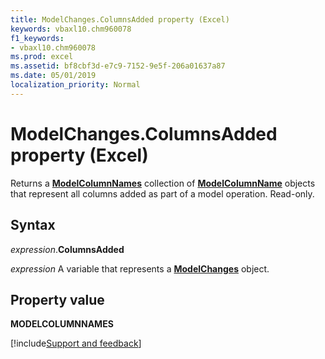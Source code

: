 ```yaml
---
title: ModelChanges.ColumnsAdded property (Excel)
keywords: vbaxl10.chm960078
f1_keywords:
- vbaxl10.chm960078
ms.prod: excel
ms.assetid: bf8cbf3d-e7c9-7152-9e5f-206a01637a87
ms.date: 05/01/2019
localization_priority: Normal
---
```



# ModelChanges.ColumnsAdded property (Excel)

Returns a **[ModelColumnNames](Excel.modelcolumnnames.md)** collection of **[ModelColumnName](Excel.modelcolumnname.md)** objects that represent all columns added as part of a model operation. Read-only.


## Syntax

_expression_.**ColumnsAdded**

_expression_ A variable that represents a **[ModelChanges](Excel.modelchanges.md)** object.


## Property value

**MODELCOLUMNNAMES**




[!include[Support and feedback](~/includes/feedback-boilerplate.md)]